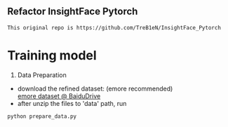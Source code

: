 ## Refactor InsightFace Pytorch

```
This original repo is https://github.com/TreB1eN/InsightFace_Pytorch
```
# Training model
1. Data Preparation  
- download the refined dataset: (emore recommended)  
[emore dataset @ BaiduDrive](https://pan.baidu.com/s/1eXohwNBHbbKXh5KHyItVhQ) 
- after unzip the files to 'data' path, run 
```
python prepare_data.py
```



